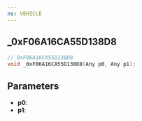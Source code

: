 ```yaml
---
ns: VEHICLE
---
```

## _0xF06A16CA55D138D8

```c
// 0xF06A16CA55D138D8
void _0xF06A16CA55D138D8(Any p0, Any p1);
```


## Parameters
* **p0**: 
* **p1**: 

